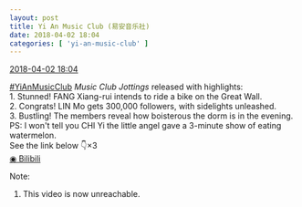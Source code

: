 ```yaml
---
layout: post
title: Yi An Music Club (易安音乐社)
date: 2018-04-02 18:04
categories: [ 'yi-an-music-club' ]
---
```


<div class="weibo-info">
  <a href="https://weibo.com/6094546964/GaffFdJMw">2018-04-02 18:04</a>
</div>

[#YiAnMusicClub](https://weibo.com/p/100808beae2e3e05b17b64f63ebedca39f19b2/super_index) *Music Club Jottings* released with highlights:  
1\. Stunned! FANG Xiang-rui intends to ride a bike on the Great Wall.  
2\. Congrats! LIN Mo gets 300,000 followers, with sidelights unleashed.  
3\. Bustling! The members reveal how boisterous the dorm is in the evening.  
PS: I won't tell you CHI Yi the little angel gave a 3-minute show of eating watermelon.  
See the link below :point_down:×3  
[◉ Bilibili](https://www.bilibili.com/video/av21543237)

<!-- more -->

Note:
1. This video is now unreachable.
